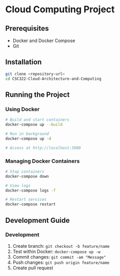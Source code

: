 # Cloud Computing Project

## Prerequisites

- Docker and Docker Compose
- Git

## Installation

```bash
git clone <repository-url>
cd CSC322-Cloud-Architecture-and-Computing
```

## Running the Project

### Using Docker

```bash
# Build and start containers
docker-compose up --build

# Run in background
docker-compose up -d

# Access at http://localhost:3000
```

### Managing Docker Containers

```bash
# Stop containers
docker-compose down

# View logs
docker-compose logs -f

# Restart services
docker-compose restart
```

## Development Guide


### Development

1. Create branch: `git checkout -b feature/name`
2. Test within Docker: `docker-compose up -w`
3. Commit changes: `git commit -am "Message"`
4. Push changes: `git push origin feature/name`
5. Create pull request



